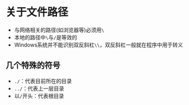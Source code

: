 # 关于文件路径

- 与网络相关的路径(如浏览器等)必须用`\`
- 本地的路径中`\`与`/`是等效的
- Windows系统并不能识别双反斜杠`\\`，双反斜杠一般就在程序中用于转义

## 几个特殊的符号

- `./`：代表目前所在的目录
- `../`：代表上一层目录
- 以`/`开头：代表根目录
